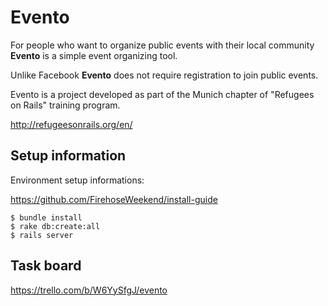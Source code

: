 Evento
======

For people who want to organize public events with their local community **Evento** is a simple event organizing tool.

Unlike Facebook **Evento** does not require registration to join public events.

Evento is a project developed as part of the Munich chapter of "Refugees on Rails" training program. 

http://refugeesonrails.org/en/

Setup information
-----------------

Environment setup informations:

https://github.com/FirehoseWeekend/install-guide

```
$ bundle install
$ rake db:create:all
$ rails server
```

Task board
----------

https://trello.com/b/W6YySfgJ/evento

